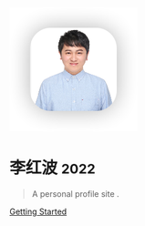 ![logo](_media/MyPhoto.png)

# 李红波 <small>2022</small>

> A personal profile site .

[Getting Started](README.md)